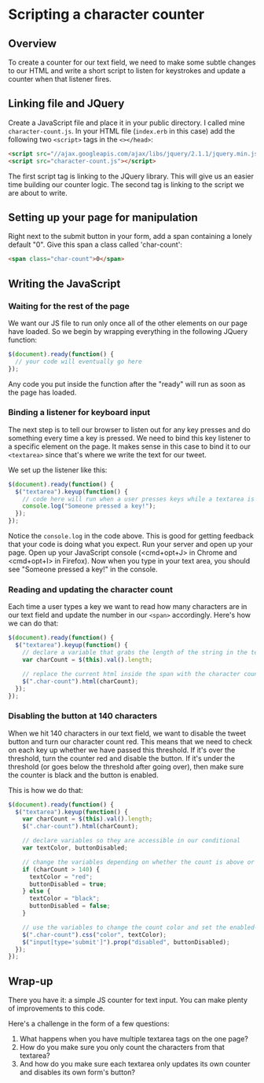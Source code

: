 # Scripting a character counter

## Overview
To create a counter for our text field, we need to make some subtle changes to our HTML and write a short script to listen for keystrokes and update a counter when that listener fires.

## Linking file and JQuery
Create a JavaScript file and place it in your public directory. I called mine `character-count.js`. In your HTML file (`index.erb` in this case) add the following two `<script>` tags in the `<></head>`:

```html
<script src="//ajax.googleapis.com/ajax/libs/jquery/2.1.1/jquery.min.js"></script>
<script src="character-count.js"></script>
```

The first script tag is linking to the JQuery library. This will give us an easier time building our counter logic. The second tag is linking to the script we are about to write.

## Setting up your page for manipulation
Right next to the submit button in your form, add a span containing a lonely default "0". Give this span a class called 'char-count':

```html
<span class="char-count">0</span>
```

## Writing the JavaScript

### Waiting for the rest of the page
We want our JS file to run only once all of the other elements on our page have loaded. So we begin by wrapping everything in the following JQuery function:

```js
$(document).ready(function() {
  // your code will eventually go here
});
```

Any code you put inside the function after the "ready" will run as soon as the page has loaded.

### Binding a listener for keyboard input
The next step is to tell our browser to listen out for any key presses and do something every time a key is pressed. We need to bind this key listener to a specific element on the page. It makes sense in this case to bind it to our `<textarea>` since that's where we write the text for our tweet.

We set up the listener like this:

```js
$(document).ready(function() {
  $("textarea").keyup(function() {
    // code here will run when a user presses keys while a textarea is in focus
    console.log("Someone pressed a key!");
  });
});
```

Notice the `console.log` in the code above. This is good for getting feedback that your code is doing what you expect. Run your server and open up your page. Open up your JavaScript console (<cmd+opt+J> in Chrome and <cmd+opt+I> in Firefox). Now when you type in your text area, you should see "Someone pressed a key!" in the console.

### Reading and updating the character count
Each time a user types a key we want to read how many characters are in our text field and update the number in our `<span>` accordingly. Here's how we can do that:

```js
$(document).ready(function() {
  $("textarea").keyup(function() {
    // declare a variable that grabs the length of the string in the textarea
    var charCount = $(this).val().length;

    // replace the current html inside the span with the character count
    $(".char-count").html(charCount);
  });
});
```

### Disabling the button at 140 characters
When we hit 140 characters in our text field, we want to disable the tweet button and turn our character count red. This means that we need to check on each key up whether we have passed this threshold. If it's over the threshold, turn the counter red and disable the button. If it's under the threshold (or goes below the threshold after going over), then make sure the counter is black and the button is enabled.

This is how we do that:

```js
$(document).ready(function() {
  $("textarea").keyup(function() {
    var charCount = $(this).val().length;
    $(".char-count").html(charCount);

    // declare variables so they are accessible in our conditional
    var textColor, buttonDisabled;

    // change the variables depending on whether the count is above or below the max characters
    if (charCount > 140) {
      textColor = "red";
      buttonDisabled = true;
    } else {
      textColor = "black";
      buttonDisabled = false;
    }

    // use the variables to change the count color and set the enabled-ness of the button
    $(".char-count").css("color", textColor);
    $("input[type='submit']").prop("disabled", buttonDisabled);
  });
});
```

## Wrap-up
There you have it: a simple JS counter for text input. You can make plenty of improvements to this code.

Here's a challenge in the form of a few questions:
  1. What happens when you have multiple textarea tags on the one page?
  2. How do you make sure you only count the characters from that textarea?
  3. And how do you make sure each textarea only updates its own counter and disables its own form's button?
